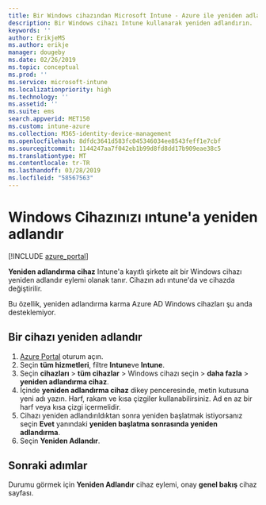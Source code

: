 ```yaml
---
title: Bir Windows cihazından Microsoft Intune - Azure ile yeniden adlandırma | Microsoft Docs
description: Bir Windows cihazı Intune kullanarak yeniden adlandırın.
keywords: ''
author: ErikjeMS
ms.author: erikje
manager: dougeby
ms.date: 02/26/2019
ms.topic: conceptual
ms.prod: ''
ms.service: microsoft-intune
ms.localizationpriority: high
ms.technology: ''
ms.assetid: ''
ms.suite: ems
search.appverid: MET150
ms.custom: intune-azure
ms.collection: M365-identity-device-management
ms.openlocfilehash: 8dfdc3641d583fc045346034ee8543feff1e7cbf
ms.sourcegitcommit: 1144247aa7f042eb1b99d8fd8dd17b909eae38c5
ms.translationtype: MT
ms.contentlocale: tr-TR
ms.lasthandoff: 03/28/2019
ms.locfileid: "58567563"
---
```

# <a name="rename-a-windows-device-in-intune"></a>Windows Cihazınızı ıntune'a yeniden adlandır


[!INCLUDE [azure_portal](./includes/azure_portal.md)]

**Yeniden adlandırma cihaz** Intune'a kayıtlı şirkete ait bir Windows cihazı yeniden adlandır eylemi olanak tanır. Cihazın adı ıntune'da ve cihazda değiştirilir. 

Bu özellik, yeniden adlandırma karma Azure AD Windows cihazları şu anda desteklemiyor.

## <a name="rename-a-device"></a>Bir cihazı yeniden adlandır

1. [Azure Portal](https://portal.azure.com) oturum açın.
2. Seçin **tüm hizmetleri**, filtre **Intune**ve **Intune**.
3. Seçin **cihazları** > **tüm cihazlar** > Windows cihazı seçin > **daha fazla** > **yeniden adlandırma cihaz**.
4. İçinde **yeniden adlandırma cihaz** dikey penceresinde, metin kutusuna yeni adı yazın. Harf, rakam ve kısa çizgiler kullanabilirsiniz. Ad en az bir harf veya kısa çizgi içermelidir.
5. Cihazı yeniden adlandırıldıktan sonra yeniden başlatmak istiyorsanız seçin **Evet** yanındaki **yeniden başlatma sonrasında yeniden adlandırma**.
6. Seçin **Yeniden Adlandır**.



## <a name="next-steps"></a>Sonraki adımlar

Durumu görmek için **Yeniden Adlandır** cihaz eylemi, onay **genel bakış** cihaz sayfası.
